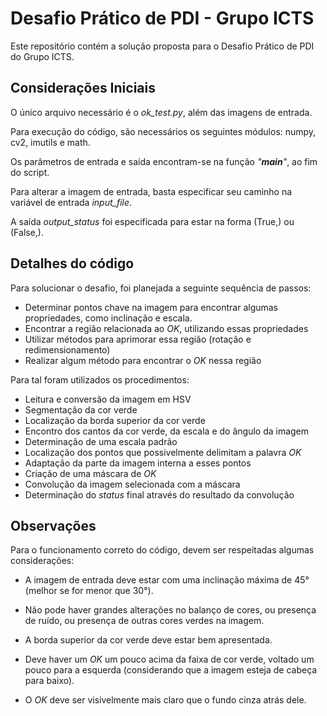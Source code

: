 # Desafio Prático de PDI - Grupo ICTS

Este repositório contém a solução proposta para o Desafio Prático de PDI do Grupo ICTS.


## Considerações Iniciais

O único arquivo necessário é o *ok_test.py*, além das imagens de entrada.

Para execução do código, são necessários os seguintes módulos: numpy, cv2, imutils e math.

Os parâmetros de entrada e saída encontram-se na função *"__main__"*, ao fim do script.

Para alterar a imagem de entrada, basta especificar seu caminho na variável de entrada *input_file*.

A saída *output_status* foi especificada para estar na forma (True,) ou (False,).


## Detalhes do código

Para solucionar o desafio, foi planejada a seguinte sequência de passos:

* Determinar pontos chave na imagem para encontrar algumas propriedades, como inclinação e escala.
* Encontrar a região relacionada ao *OK*, utilizando essas propriedades
* Utilizar métodos para aprimorar essa região (rotação e redimensionamento)
* Realizar algum método para encontrar o *OK* nessa região

Para tal foram utilizados os procedimentos:

* Leitura e conversão da imagem em HSV 
* Segmentação da cor verde
* Localização da borda superior da cor verde
* Encontro dos cantos da cor verde, da escala e do ângulo da imagem
* Determinação de uma escala padrão
* Localização dos pontos que possivelmente delimitam a palavra *OK*
* Adaptação da parte da imagem interna a esses pontos
* Criação de uma máscara de *OK*
* Convolução da imagem selecionada com a máscara
* Determinação do *status* final através do resultado da convolução


## Observações

Para o funcionamento correto do código, devem ser respeitadas algumas considerações:

* A imagem de entrada deve estar com uma inclinação máxima de 45° (melhor se for menor que 30°).

* Não pode haver grandes alterações no balanço de cores, ou presença de ruído, ou presença de outras cores verdes na imagem.

* A borda superior da cor verde deve estar bem apresentada.

* Deve haver um *OK* um pouco acima da faixa de cor verde, voltado um pouco para a esquerda (considerando que a imagem esteja de cabeça para baixo).

* O *OK* deve ser visivelmente mais claro que o fundo cinza atrás dele.
